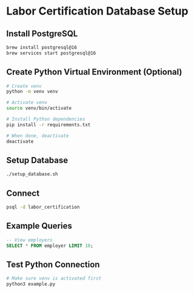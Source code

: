 # Labor Certification Database Setup

## Install PostgreSQL

```bash
brew install postgresql@16
brew services start postgresql@16
```

## Create Python Virtual Environment (Optional)

```bash
# Create venv
python -m venv venv

# Activate venv
source venv/bin/activate

# Install Python dependencies
pip install -r requirements.txt

# When done, deactivate
deactivate
```

## Setup Database

```bash
./setup_database.sh
```

## Connect

```bash
psql -d labor_certification
```

## Example Queries

```sql
-- View employers
SELECT * FROM employer LIMIT 10;
```

## Test Python Connection

```bash
# Make sure venv is activated first
python3 example.py
```
